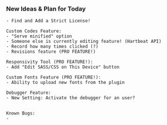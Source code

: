 ### New Ideas & Plan for Today ###

	- Find and Add a Strict License!

	Custom Codes Feature:
	- "Serve minified" option
	- Someone else is currently editing feature! (Hartbeat API)
	- Record how many times clicked (?)
	- Revisions feature (PRO FEATURE!)
	
	Responsivity Tool (PRO FEATURE!):
	- Add "Edit SASS/CSS on This Device" button
	
	Custom Fonts Feature (PRO FEATURE!):
	- Ability to upload new fonts from the plugin
	
	Debugger Feature:
	- New Setting: Activate the debugger for an user?
	
	
	Known Bugs:
	- 